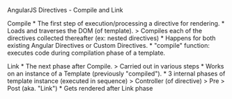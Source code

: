 AngularJS Directives - Compile and Link

Compile
    * The first step of execution/processing a directive for rendering.
    * Loads and traverses the DOM (of template).
        > Compiles each of the directives collected thereafter (ex: nested directives)
    * Happens for both existing Angular Directives or Custom Directives.
    * "compile" function: executes code during compilation phase of a template.

Link
    * The next phase after Compile.
        > Carried out in various steps
    * Works on an instance of a Template (previously "compiled").
    * 3 internal phases of template instance (executed in sequence)
        > Controller (of directive)
        > Pre
        > Post (aka. "Link")
    * Gets rendered after Link phase